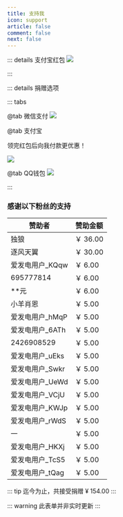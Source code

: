 ```yaml
---
title: 支持我
icon: support
article: false
comment: false
next: false
---
```


::: details 支付宝红包
![](https://image.hestudio.net/img/2023/04/13/64381ab4a5692.jpg)


:::

::: details 捐赠选项

::: tabs

@tab 微信支付
![](https://image.hestudio.net/img/2023/03/04/6403651274504.jpg)


@tab 支付宝

领完红包后向我付款更优惠！

[![ ](https://image.hestudio.net/img/2023/03/04/6403658ad55e8.jpg)](https://qr.alipay.com/fkx13427ks9t0ups0qzc081)


@tab QQ钱包
![](https://image.hestudio.net/img/2023/03/04/640362d927b8a.png)


:::

<Share colorful />

### 感谢以下粉丝的支持

| 赞助者 | 赞助金额 |
|---|---|
| 独狼 | ￥ 36.00 |
| 逐风天翼 | ￥ 30.00 |
| 爱发电用户_KQqw | ￥ 6.00 |
| 695777814 | ￥ 6.00 |
| **元 | ￥ 6.00 |
| 小羊肖恩 | ￥ 5.00 |
| 爱发电用户_hMqP | ￥ 5.00 |
| 爱发电用户_6ATh | ￥ 5.00 |
| 2426908529 | ￥ 5.00 |
| 爱发电用户_uEks | ￥ 5.00 |
| 爱发电用户_Swkr | ￥ 5.00 |
| 爱发电用户_UeWd | ￥ 5.00 |
| 爱发电用户_VCjU | ￥ 5.00 |
| 爱发电用户_KWJp | ￥ 5.00 |
| 爱发电用户_rWdS | ￥ 5.00 |
| 一 | ￥ 5.00 |
| 爱发电用户_HKXj | ￥ 5.00 |
| 爱发电用户_TcS5 | ￥ 5.00 |
| 爱发电用户_tQag | ￥ 5.00 |

::: tip
迄今为止，共接受捐赠 ¥ 154.00
:::

::: warning
此表单并非实时更新
:::
